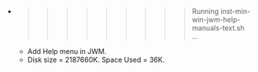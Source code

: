 * >>>>>>>>> Running inst-min-win-jwm-help-manuals-text.sh ...
  * Add Help menu in JWM.
  * Disk size = 2187660K. Space Used = 36K.
